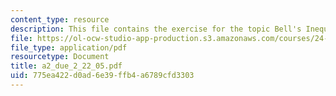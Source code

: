 ```yaml
---
content_type: resource
description: This file contains the exercise for the topic Bell's Inequalities.
file: https://ol-ocw-studio-app-production.s3.amazonaws.com/courses/24-111-philosophy-of-quantum-mechanics-spring-2005/775ea422d0ad6e39ffb4a6789cfd3303_a2_due_2_22_05.pdf
file_type: application/pdf
resourcetype: Document
title: a2_due_2_22_05.pdf
uid: 775ea422-d0ad-6e39-ffb4-a6789cfd3303
---
```

